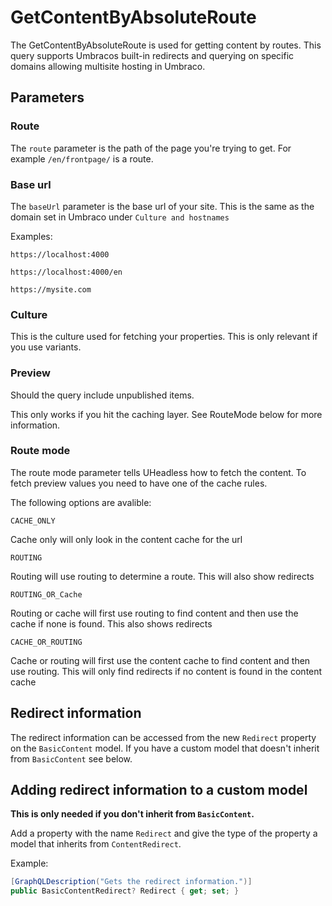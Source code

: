 # GetContentByAbsoluteRoute

The GetContentByAbsoluteRoute is used for getting content by routes.
This query supports Umbracos built-in redirects and querying on specific domains allowing multisite hosting in Umbraco.

## Parameters

### Route
The `route` parameter is the path of the page you're trying to get. For example `/en/frontpage/` is a route.

### Base url
The `baseUrl` parameter is the base url of your site. This is the same as the domain set in Umbraco under `Culture and hostnames`

Examples:
```
https://localhost:4000
```

```
https://localhost:4000/en
```

```
https://mysite.com
```


### Culture
This is the culture used for fetching your properties. This is only relevant if you use variants.

### Preview
Should the query include unpublished items.

This only works if you hit the caching layer. See RouteMode below for more information.


### Route mode
The route mode parameter tells UHeadless how to fetch the content. 
To fetch preview values you need to have one of the cache rules.

The following options are avalible:

```
CACHE_ONLY
```
Cache only will only look in the content cache for the url

```
ROUTING
```
Routing will use routing to determine a route. This will also show redirects

```
ROUTING_OR_Cache
```
Routing or cache will first use routing to find content and then use the cache if none is found. This also shows redirects

```
CACHE_OR_ROUTING
```
Cache or routing will first use the content cache to find content and then use routing. This will only find redirects if no content is found in the content cache


## Redirect information

The redirect information can be accessed from the new `Redirect` property on the `BasicContent` model. If you have a custom model that doesn't inherit from `BasicContent` see below.

## Adding redirect information to a custom model

**This is only needed if you don't inherit from `BasicContent`.**

Add a property with the name `Redirect` and give the type of the property a model that inherits from `ContentRedirect`.

Example:
```csharp
[GraphQLDescription("Gets the redirect information.")]
public BasicContentRedirect? Redirect { get; set; }
```
